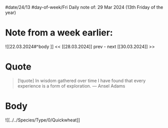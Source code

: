 
#date/24/13
#day-of-week/Fri
Daily note of: 29 Mar 2024 (13th Friday of the year)
# Note from a week earlier:
![[22.03.2024#^body ]]
 << [[28.03.2024]] prev - next [[30.03.2024]] >>
# Quote

> [!quote] In wisdom gathered over time I have found that every experience is a form of exploration.
> — Ansel Adams
# Body
![[../../Species/Type/0/Quickwheat]]
